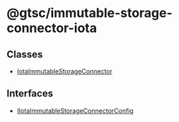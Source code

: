 # @gtsc/immutable-storage-connector-iota

## Classes

- [IotaImmutableStorageConnector](classes/IotaImmutableStorageConnector.md)

## Interfaces

- [IIotaImmutableStorageConnectorConfig](interfaces/IIotaImmutableStorageConnectorConfig.md)
